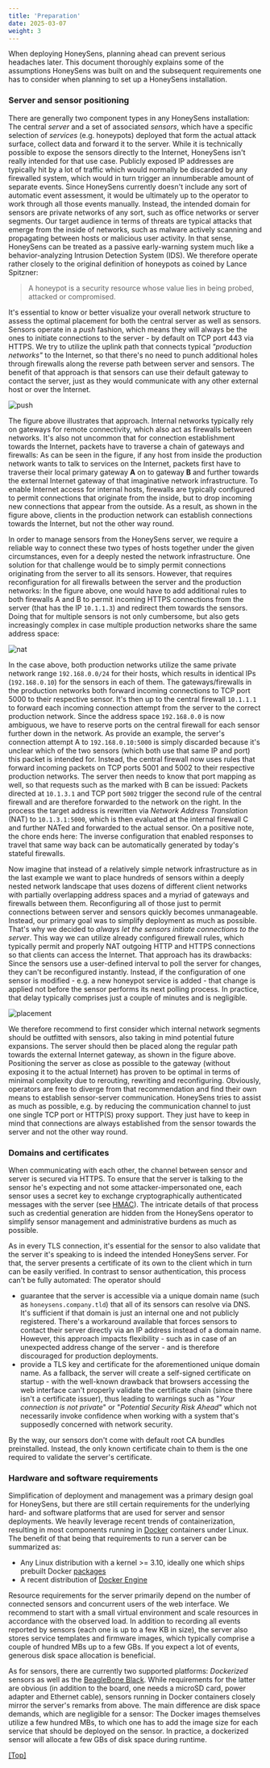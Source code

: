 ```yaml
---
title: 'Preparation'
date: 2025-03-07
weight: 3
---
```


When deploying HoneySens, planning ahead can prevent serious headaches later. This document thoroughly explains some of the assumptions HoneySens was built on and the subsequent requirements one has to consider when planning to set up a HoneySens installation.

### Server and sensor positioning
There are generally two component types in any HoneySens installation: The central *server* and a set of associated *sensors*, which have a specific selection of *services* (e.g. honeypots) deployed that form the actual attack surface, collect data and forward it to the server. While it is technically possible to expose the sensors directly to the Internet, HoneySens isn't really intended for that use case. Publicly exposed IP addresses are typically hit by a lot of traffic which would normally be discarded by any firewalled system, which would in turn trigger an innumberable amount of separate events. Since HoneySens currently doesn't include any sort of automatic event assessment, it would be ultimately up to the operator to work through all those events manually. Instead, the intended domain for sensors are private networks of any sort, such as office networks or server segments. Our target audience in terms of threats are typical attacks that emerge from the inside of networks, such as malware actively scanning and propagating between hosts or malicious user activity. In that sense, HoneySens can be treated as a passive early-warning system much like a behavior-analyzing Intrusion Detection System (IDS). We therefore operate rather closely to the original definition of honeypots as coined by Lance Spitzner:
> A honeypot is a security resource whose value lies in being probed, attacked or compromised.

It's essential to know or better visualize your overall network structure to assess the optimal placement for both the central server as well as sensors. Sensors operate in a *push* fashion, which means they will always be the ones to initiate connections to the server - by default on TCP port 443 via HTTPS. We try to utilize the uplink path that connects typical *"production networks"* to the Internet, so that there's no need to punch additional holes through firewalls along the reverse path between server and sensors. The benefit of that approach is that sensors can use their default gateway to contact the server, just as they would communicate with any other external host or over the Internet.

![push](/images/push.png)

The figure above illustrates that approach. Internal networks typically rely on gateways for remote connectivity, which also act as firewalls between networks. It's also not uncommon that for connection establishment towards the Internet, packets have to traverse a chain of gateways and firewalls: As can be seen in the figure, if any host from inside the production network wants to talk to services on the Internet, packets first have to traverse their local primary gateway **A** on to gateway **B** and further towards the external Internet gateway of that imaginative network infrastructure. To enable Internet access for internal hosts, firewalls are typically configured to permit connections that originate from the inside, but to drop incoming new connections that appear from the outside. As a result, as shown in the figure above, clients in the production network can establish connections towards the Internet, but not the other way round. 

In order to manage sensors from the HoneySens server, we require a reliable way to connect these two types of hosts together under the given circumstances, even for a deeply nested the network infrastructure. One solution for that challenge would be to simply permit connections originating from the server to all its sensors. However, that requires reconfiguration for all firewalls between the server and the production networks: In the figure above, one would have to add additional rules to both firewalls A and B to permit incoming HTTPS connections from the server (that has the IP `10.1.1.3`) and redirect them towards the sensors. Doing that for multiple sensors is not only cumbersome, but also gets increasingly complex in case multiple production networks share the same address space:

![nat](/images/nat.png)

In the case above, both production networks utilize the same private network range `192.168.0.0/24` for their hosts, which results in identical IPs (`192.168.0.10`) for the sensors in each of them. The gateways/firewalls in the production networks both forward incoming connections to TCP port 5000 to their respective sensor. It's then up to the central firewall `10.1.1.1` to forward each incoming connection attempt from the server to the correct production network. Since the address space `192.168.0.0` is now ambiguous, we have to reserve ports on the central firewall for each sensor further down in the network. As provide an example, the server's connection attempt A to `192.168.0.10:5000` is simply discarded because it's unclear which of the two sensors (which both use that same IP and port) this packet is intended for. Instead, the central firewall now uses rules that forward incoming packets on TCP ports 5001 and 5002 to their respective production networks. The server then needs to know that port mapping as well, so that requests such as the marked with B can be issued: Packets directed at `10.1.3.1` and TCP port `5002` trigger the second rule of the central firewall and are therefore forwarded to the network on the right. In the process the target address is rewritten via *Network Address Translation* (NAT) to `10.1.3.1:5000`, which is then evaluated at the internal firewall C and further NATed and forwarded to the actual sensor. On a positive note, the chore ends here: The inverse configuration that enabled responses to travel that same way back can be automatically generated by today's stateful firewalls.

Now imagine that instead of a relatively simple network infrastructure as in the last example we want to place hundreds of sensors within a deeply nested network landscape that uses dozens of different client networks with partially overlapping address spaces and a myriad of gateways and firewalls between them. Reconfiguring all of those just to permit connections between server and sensors quickly becomes unmanageable. Instead, our primary goal was to simplify deployment as much as possible. That's why we decided to *always let the sensors initiate connections to the server*. This way we can utilize already configured firewall rules, which typically permit and properly NAT outgoing HTTP and HTTPS connections so that clients can access the Internet. That approach has its drawbacks: Since the sensors use a user-defined interval to poll the server for changes, they can't be reconfigured instantly. Instead, if the configuration of one sensor is modified - e.g. a new honeypot service is added - that change is applied not before the sensor performs its next polling process. In practice, that delay typically comprises just a couple of minutes and is negligible.

![placement](/images/placement.png)

We therefore recommend to first consider which internal network segments should be outfitted with sensors, also taking in mind potential future expansions. The server should then be placed along the regular path towards the external Internet gateway, as shown in the figure above. Positioning the server as close as possible to the gateway (without exposing it to the actual Internet) has proven to be optimal in terms of minimal complexity due to rerouting, rewriting and reconfiguring. Obviously, operators are free to diverge from that recommendation and find their own means to establish sensor-server communication. HoneySens tries to assist as much as possible, e.g. by reducing the communication channel to just one single TCP port or HTTP(S) proxy support. They just have to keep in mind that connections are always established from the sensor towards the server and not the other way round.

### Domains and certificates
When communicating with each other, the channel between sensor and server is secured via HTTPS. To ensure that the server is talking to the sensor he's expecting and not some attacker-impersonated one, each sensor uses a secret key to exchange cryptographically authenticated messages with the server (see [HMAC](https://en.wikipedia.org/wiki/HMAC)). The intricate details of that process such as credential generation are hidden from the HoneySens operator to simplify sensor management and administrative burdens as much as possible.

As in every TLS connection, it's essential for the sensor to also validate that the server it's speaking to is indeed the intended HoneySens server. For that, the server presents a certificate of its own to the client which in turn can be easily verified. In contrast to sensor authentication, this process can't be fully automated: The operator should
* guarantee that the server is accessible via a unique domain name (such as `honeysens.company.tld`) that all of its sensors can resolve via DNS. It's sufficient if that domain is just an internal one and not publicly registered. There's a workaround available that forces sensors to contact their server directly via an IP address instead of a domain name. However, this approach impacts flexibility - such as in case of an unexpected address change of the server - and is therefore discouraged for production deployments.
* provide a TLS key and certificate for the aforementioned unique domain name. As a fallback, the server will create a self-signed certificate on startup - with the well-known drawback that browsers accessing the web interface can't properly validate the certificate chain (since there isn't a certificate issuer), thus leading to warnings such as "*Your connection is not private*" or "*Potential Security Risk Ahead*" which not necessarily invoke confidence when working with a system that's supposedly concerned with network security.

By the way, our sensors don't come with default root CA bundles preinstalled. Instead, the only known certificate chain to them is the one required to validate the server's certificate. 

### Hardware and software requirements
Simplification of deployment and management was a primary design goal for HoneySens, but there are still certain requirements for the underlying hard- and software platforms that are used for server and sensor deployments. We heavily leverage recent trends of containerization, resulting in most components running in [Docker](https://www.docker.com/) containers under Linux. The benefit of that being that requirements to run a server can be summarized as:
* Any Linux distribution with a kernel >= 3.10, ideally one which ships prebuilt Docker [packages](https://docs.docker.com/engine/install/)
* A recent distribution of [Docker Engine](https://docs.docker.com/engine/)

Resource requirements for the server primarily depend on the number of connected sensors and concurrent users of the web interface. We recommend to start with a small virtual environment and scale resources in accordance with the observed load. In addition to recording all events reported by sensors (each one is up to a few KB in size), the server also stores service templates and firmware images, which typically comprise a couple of hundred MBs up to a few GBs. If you expect a lot of events, generous disk space allocation is beneficial.

As for sensors, there are currently two supported platforms: *Dockerized* sensors as well as the [BeagleBone Black](https://beagleboard.org/black). While requirements for the latter are obvious (in addition to the board, one needs a microSD card, power adapter and Ethernet cable), sensors running in Docker containers closely mirror the server's remarks from above. The main difference are disk space demands, which are negligible for a sensor: The Docker images themselves utilize a few hundred MBs, to which one has to add the image size for each service that should be deployed on the sensor. In practice, a dockerized sensor will allocate a few GBs of disk space during runtime.

[[Top]](#top)
